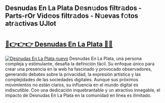 ## Desnudas En La Plata D𝚎sn𝚞dos filtr𝚊dos - Parts-rOr Vid𝚎os filtr𝚊dos - N𝚞evas f𝚘tos atr𝚊ctivas UJIot

# <h2><a href="http://mbavh7.tromn.icu/?c=Desnudas+En+La+Plata">🔗👉👉👉 Desnudas En La Plata 🔗🔗</a></h2>

[![Desnudas En La Plata nuevo](https://i.imgur.com/pEAQMta.gif)](http://mbavh7.tromn.icu/?c=Desnudas+En+La+Plata)
Desnudas En La Plata, una persona compleja y estimulante, desafía la definición fácil. Su enfoque único para crear una presencia en la web ha fascinado y provocado observadores, generando debates sobre la privacidad, la expresión artística y las complejidades de las sociedades digitales. Aunque sus próximos movimientos no están claros, su influencia en el mundo digital es indiscutible. Con una dedicación inquebrantable y un atractivo innegable, el impacto de Desnudas En La Plata en la comunidad en línea es ilimitado.

